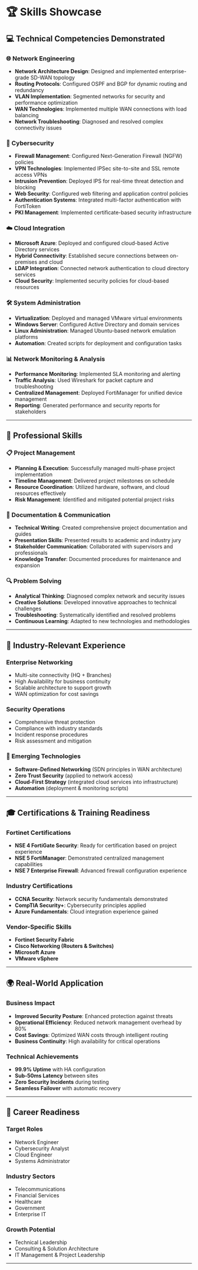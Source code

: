 # 🏆 Skills Showcase

## 💻 Technical Competencies Demonstrated

### 🌐 Network Engineering
- **Network Architecture Design**: Designed and implemented enterprise-grade SD-WAN topology  
- **Routing Protocols**: Configured OSPF and BGP for dynamic routing and redundancy  
- **VLAN Implementation**: Segmented networks for security and performance optimization  
- **WAN Technologies**: Implemented multiple WAN connections with load balancing  
- **Network Troubleshooting**: Diagnosed and resolved complex connectivity issues  

### 🔐 Cybersecurity
- **Firewall Management**: Configured Next-Generation Firewall (NGFW) policies  
- **VPN Technologies**: Implemented IPSec site-to-site and SSL remote access VPNs  
- **Intrusion Prevention**: Deployed IPS for real-time threat detection and blocking  
- **Web Security**: Configured web filtering and application control policies  
- **Authentication Systems**: Integrated multi-factor authentication with FortiToken  
- **PKI Management**: Implemented certificate-based security infrastructure  

### ☁️ Cloud Integration
- **Microsoft Azure**: Deployed and configured cloud-based Active Directory services  
- **Hybrid Connectivity**: Established secure connections between on-premises and cloud  
- **LDAP Integration**: Connected network authentication to cloud directory services  
- **Cloud Security**: Implemented security policies for cloud-based resources  

### 🛠️ System Administration
- **Virtualization**: Deployed and managed VMware virtual environments  
- **Windows Server**: Configured Active Directory and domain services  
- **Linux Administration**: Managed Ubuntu-based network emulation platforms  
- **Automation**: Created scripts for deployment and configuration tasks  

### 📊 Network Monitoring & Analysis
- **Performance Monitoring**: Implemented SLA monitoring and alerting  
- **Traffic Analysis**: Used Wireshark for packet capture and troubleshooting  
- **Centralized Management**: Deployed FortiManager for unified device management  
- **Reporting**: Generated performance and security reports for stakeholders  

---

## 👔 Professional Skills

### 📋 Project Management
- **Planning & Execution**: Successfully managed multi-phase project implementation  
- **Timeline Management**: Delivered project milestones on schedule  
- **Resource Coordination**: Utilized hardware, software, and cloud resources effectively  
- **Risk Management**: Identified and mitigated potential project risks  

### 📝 Documentation & Communication
- **Technical Writing**: Created comprehensive project documentation and guides  
- **Presentation Skills**: Presented results to academic and industry jury  
- **Stakeholder Communication**: Collaborated with supervisors and professionals  
- **Knowledge Transfer**: Documented procedures for maintenance and expansion  

### 🔍 Problem Solving
- **Analytical Thinking**: Diagnosed complex network and security issues  
- **Creative Solutions**: Developed innovative approaches to technical challenges  
- **Troubleshooting**: Systematically identified and resolved problems  
- **Continuous Learning**: Adapted to new technologies and methodologies  

---

## 🏢 Industry-Relevant Experience

### Enterprise Networking
- Multi-site connectivity (HQ + Branches)  
- High Availability for business continuity  
- Scalable architecture to support growth  
- WAN optimization for cost savings  

### Security Operations
- Comprehensive threat protection  
- Compliance with industry standards  
- Incident response procedures  
- Risk assessment and mitigation  

### 🚀 Emerging Technologies
- **Software-Defined Networking** (SDN principles in WAN architecture)  
- **Zero Trust Security** (applied to network access)  
- **Cloud-First Strategy** (integrated cloud services into infrastructure)  
- **Automation** (deployment & monitoring scripts)  

---

## 🎓 Certifications & Training Readiness

### Fortinet Certifications
- **NSE 4 FortiGate Security**: Ready for certification based on project experience  
- **NSE 5 FortiManager**: Demonstrated centralized management capabilities  
- **NSE 7 Enterprise Firewall**: Advanced firewall configuration experience  

### Industry Certifications
- **CCNA Security**: Network security fundamentals demonstrated  
- **CompTIA Security+**: Cybersecurity principles applied  
- **Azure Fundamentals**: Cloud integration experience gained  

### Vendor-Specific Skills
- **Fortinet Security Fabric**  
- **Cisco Networking (Routers & Switches)**  
- **Microsoft Azure**  
- **VMware vSphere**  

---

## 🌍 Real-World Application

### Business Impact
- **Improved Security Posture**: Enhanced protection against threats  
- **Operational Efficiency**: Reduced network management overhead by 80%  
- **Cost Savings**: Optimized WAN costs through intelligent routing  
- **Business Continuity**: High availability for critical operations  

### Technical Achievements
- **99.9% Uptime** with HA configuration  
- **Sub-50ms Latency** between sites  
- **Zero Security Incidents** during testing  
- **Seamless Failover** with automatic recovery  

---

## 🎯 Career Readiness

### Target Roles
- Network Engineer  
- Cybersecurity Analyst  
- Cloud Engineer  
- Systems Administrator  

### Industry Sectors
- Telecommunications  
- Financial Services  
- Healthcare  
- Government  
- Enterprise IT  

### Growth Potential
- Technical Leadership  
- Consulting & Solution Architecture  
- IT Management & Project Leadership  

---




